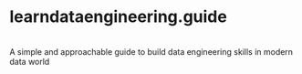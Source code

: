 # learndataengineering.guide
<br>
A simple and approachable guide to build data engineering skills in modern data world
